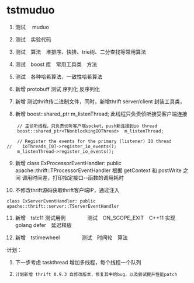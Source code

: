 # tstmuduo

1.    测试　 muduo 
2.    测试　实验代码
3.    测试　算法　堆排序、快排、trie树、二分查找等常用算法
4.    测试　boost 库　常用工具类　方法
5.    测试　各种哈希算法，一致性哈希算法
6.    新增    protobuff 测试 序列化 反序列化
7.    新增    测试thrift传二进制文件，同时，新增thrift server/client 封装工具类，                   
                   
8.    新增    boost::shared_ptr<TNonblockingIOThread>  m_listenThread;
      此线程只负责侦听接受客户端连接
```
    // 主侦听线程，只负责侦听客户端socket，push新连接到io thread
    boost::shared_ptr<TNonblockingIOThread>  m_listenThread;

    // Register the events for the primary (listener) IO thread
//    ioThreads_[0]->register_io_events();
    m_listenThread->register_io_events();
```

9.    新增    class ExProcessorEventHandler: public apache::thrift::TProcessorEventHandler
      根据 getContext  和 postWrite 之间 调用时间差，打印指定接口--函数的调用耗时
       
10.   不修改thrift源码获取thrift客户端IP，通过注入
```
class ExServerEventHandler: public apache::thrift::server::TServerEventHandler
```

11.   新增　tstc11 测试用例
　　　　测试　ON_SCOPE_EXIT　C++11 实现 golang defer　延迟释放

12.   新增　tstimewheel
　　　　测试　时间轮　算法









计划：

1.    下一步考虑 taskthread 增加多线程，每个线程一个队列

2.     计划新增 thrift 0.9.3 自修改版本，修复其中的bug，以及尝试提升性能patch






